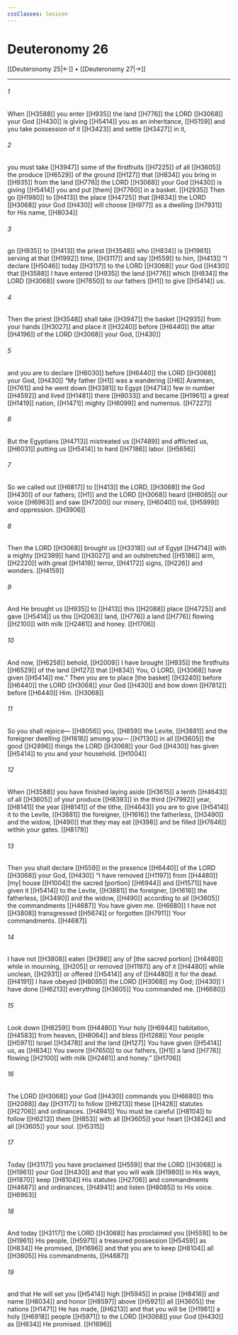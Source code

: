 ```yaml
---
cssClasses: lexicon
---
```


# Deuteronomy 26

[[Deuteronomy 25|←]] • [[Deuteronomy 27|→]]

---

###### 1
When [[H3588]] you enter [[H935]] the land [[H776]] the LORD [[H3068]] your God [[H430]] is giving [[H5414]] you as an inheritance, [[H5159]] and you take possession of it [[H3423]] and settle [[H3427]] in it, 

###### 2
you must take [[H3947]] some of the firstfruits [[H7225]] of all [[H3605]] the produce [[H6529]] of the ground [[H127]] that [[H834]] you bring in [[H935]] from the land [[H776]] the LORD [[H3068]] your God [[H430]] is giving [[H5414]] you  and put [them] [[H7760]] in a basket. [[H2935]] Then go [[H1980]] to [[H413]] the place [[H4725]] that [[H834]] the LORD [[H3068]] your God [[H430]] will choose [[H977]] as a dwelling [[H7931]] for His name, [[H8034]]

###### 3
go [[H935]] to [[H413]] the priest [[H3548]] who [[H834]] is [[H1961]] serving at that [[H1992]] time, [[H3117]] and say [[H559]] to him, [[H413]] “I declare [[H5046]] today [[H3117]] to the LORD [[H3068]] your God [[H430]] that [[H3588]] I have entered [[H935]] the land [[H776]] which [[H834]] the LORD [[H3068]] swore [[H7650]] to our fathers [[H1]] to give [[H5414]] us. 

###### 4
Then the priest [[H3548]] shall take [[H3947]] the basket [[H2935]] from your hands [[H3027]] and place it [[H3240]] before [[H6440]] the altar [[H4196]] of the LORD [[H3068]] your God, [[H430]]

###### 5
and you are to declare [[H6030]] before [[H6440]] the LORD [[H3068]] your God, [[H430]] “My father [[H1]] was a wandering [[H6]] Aramean, [[H761]] and he went down [[H3381]] to Egypt [[H4714]] few in number [[H4592]] and lived [[H1481]] there [[H8033]] and became [[H1961]] a great [[H1419]] nation, [[H1471]] mighty [[H6099]] and numerous. [[H7227]]

###### 6
But the Egyptians [[H4713]] mistreated us [[H7489]] and afflicted us, [[H6031]] putting us [[H5414]] to hard [[H7186]] labor. [[H5656]]

###### 7
So we called out [[H6817]] to [[H413]] the LORD, [[H3068]] the God [[H430]] of our fathers; [[H1]] and the LORD [[H3068]] heard [[H8085]] our voice [[H6963]] and saw [[H7200]] our misery, [[H6040]] toil, [[H5999]] and oppression. [[H3906]]

###### 8
Then the LORD [[H3068]] brought us [[H3318]] out of Egypt [[H4714]] with a mighty [[H2389]] hand [[H3027]] and an outstretched [[H5186]] arm, [[H2220]] with great [[H1419]] terror, [[H4172]] signs, [[H226]] and wonders. [[H4159]]

###### 9
And He brought us [[H935]] to [[H413]] this [[H2088]] place [[H4725]] and gave [[H5414]] us this [[H2063]] land, [[H776]] a land [[H776]] flowing [[H2100]] with milk [[H2461]] and honey. [[H1706]]

###### 10
And now, [[H6258]] behold, [[H2009]] I have brought [[H935]] the firstfruits [[H6529]] of the land [[H127]] that [[H834]] You, O LORD, [[H3068]] have given [[H5414]] me.”  Then you are to place [the basket] [[H3240]] before [[H6440]] the LORD [[H3068]] your God [[H430]] and bow down [[H7812]] before [[H6440]] Him. [[H3068]]

###### 11
So you shall rejoice— [[H8056]] you, [[H859]] the Levite, [[H3881]] and the foreigner dwelling [[H1616]] among you— [[H7130]] in all [[H3605]] the good [[H2896]] things the LORD [[H3068]] your God [[H430]] has given [[H5414]] to you  and your household. [[H1004]]

###### 12
When [[H3588]] you have finished laying aside [[H3615]] a tenth [[H4643]] of all [[H3605]] of your produce [[H8393]] in the third [[H7992]] year, [[H8141]] the year [[H8141]] of the tithe, [[H4643]] you are to give [[H5414]] it to the Levite, [[H3881]] the foreigner, [[H1616]] the fatherless, [[H3490]] and the widow, [[H490]] that they may eat [[H398]] and be filled [[H7646]] within your gates. [[H8179]]

###### 13
Then you shall declare [[H559]] in the presence [[H6440]] of the LORD [[H3068]] your God, [[H430]] “I have removed [[H1197]] from [[H4480]] [my] house [[H1004]] the sacred [portion] [[H6944]] and [[H1571]] have given it [[H5414]] to the Levite, [[H3881]] the foreigner, [[H1616]] the fatherless, [[H3490]] and the widow, [[H490]] according to all [[H3605]] the commandments [[H4687]] You have given me. [[H6680]] I have not [[H3808]] transgressed [[H5674]] or forgotten [[H7911]] Your commandments. [[H4687]]

###### 14
I have not [[H3808]] eaten [[H398]] any of [the sacred portion] [[H4480]] while in mourning, [[H205]] or removed [[H1197]] any of it [[H4480]] while unclean, [[H2931]] or offered [[H5414]] any of [[H4480]] it for the dead. [[H4191]] I have obeyed [[H8085]] the LORD [[H3068]] my God; [[H430]] I have done [[H6213]] everything [[H3605]] You commanded me. [[H6680]]

###### 15
Look down [[H8259]] from [[H4480]] Your holy [[H6944]] habitation, [[H4583]] from heaven, [[H8064]] and bless [[H1288]] Your people [[H5971]] Israel [[H3478]] and the land [[H127]] You have given [[H5414]] us,  as [[H834]] You swore [[H7650]] to our fathers, [[H1]] a land [[H776]] flowing [[H2100]] with milk [[H2461]] and honey.” [[H1706]]

###### 16
The LORD [[H3068]] your God [[H430]] commands you [[H6680]] this [[H2088]] day [[H3117]] to follow [[H6213]] these [[H428]] statutes [[H2706]] and ordinances. [[H4941]] You must be careful [[H8104]] to follow [[H6213]] them [[H853]] with all [[H3605]] your heart [[H3824]] and all [[H3605]] your soul. [[H5315]]

###### 17
Today [[H3117]] you have proclaimed [[H559]] that the LORD [[H3068]] is [[H1961]] your God [[H430]] and that you will walk [[H1980]] in His ways, [[H1870]] keep [[H8104]] His statutes [[H2706]] and commandments [[H4687]] and ordinances, [[H4941]] and listen [[H8085]] to His voice. [[H6963]]

###### 18
And today [[H3117]] the LORD [[H3068]] has proclaimed you [[H559]] to be [[H1961]] His  people, [[H5971]] a treasured possession [[H5459]] as [[H834]] He promised, [[H1696]] and that you are to keep [[H8104]] all [[H3605]] His commandments, [[H4687]]

###### 19
and that He will set you [[H5414]] high [[H5945]] in praise [[H8416]] and name [[H8034]] and honor [[H8597]] above [[H5921]] all [[H3605]] the nations [[H1471]] He has made, [[H6213]] and that you will be [[H1961]] a holy [[H6918]] people [[H5971]] to the LORD [[H3068]] your God [[H430]] as [[H834]] He promised. [[H1696]]

